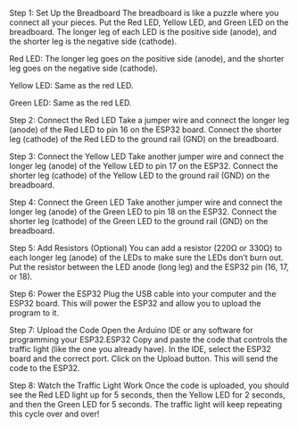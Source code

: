 Step 1: Set Up the Breadboard
      The breadboard is like a puzzle where you connect all your pieces. Put the Red LED, Yellow LED, and Green LED on the breadboard. The longer leg of each LED is the positive side (anode), and the shorter leg is the negative side (cathode).
      
  Red LED: The longer leg goes on the positive side (anode), and the shorter leg goes on the negative side (cathode).
  
  Yellow LED: Same as the red LED.
  
  Green LED: Same as the red LED.
  
Step 2: Connect the Red LED
      Take a jumper wire and connect the longer leg (anode) of the Red LED to pin 16 on the ESP32 board.
      Connect the shorter leg (cathode) of the Red LED to the ground rail (GND) on the breadboard.
      
Step 3: Connect the Yellow LED
      Take another jumper wire and connect the longer leg (anode) of the Yellow LED to pin 17 on the ESP32.
      Connect the shorter leg (cathode) of the Yellow LED to the ground rail (GND) on the breadboard.
      
Step 4: Connect the Green LED
      Take another jumper wire and connect the longer leg (anode) of the Green LED to pin 18 on the ESP32.
      Connect the shorter leg (cathode) of the Green LED to the ground rail (GND) on the breadboard.
      
      
Step 5: Add Resistors (Optional)
      You can add a resistor (220Ω or 330Ω) to each longer leg (anode) of the LEDs to make sure the LEDs don’t burn out.
      Put the resistor between the LED anode (long leg) and the ESP32 pin (16, 17, or 18).
      
Step 6: Power the ESP32
      Plug the USB cable into your computer and the ESP32 board.
      This will power the ESP32 and allow you to upload the program to it.
      
Step 7: Upload the Code
      Open the Arduino IDE or any software for programming your ESP32.ESP32
      Copy and paste the code that controls the traffic light (like the one you already have).
      In the IDE, select the ESP32 board and the correct port.
      Click on the Upload button. This will send the code to the ESP32.
      
Step 8: Watch the Traffic Light Work
      Once the code is uploaded, you should see the Red LED light up for 5 seconds, then the Yellow LED for 2 seconds, and then the Green LED for 5 seconds.
      The traffic light will keep repeating this cycle over and over!
